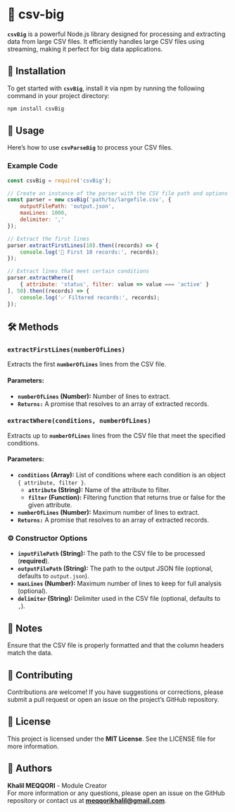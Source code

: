 
# 🎉 csv-big

**`csvBig`** is a powerful Node.js library designed for processing and extracting data from large CSV files. It efficiently handles large CSV files using streaming, making it perfect for big data applications.

## 🚀 Installation

To get started with **`csvBig`**, install it via npm by running the following command in your project directory:

```bash
npm install csvBig
```

## 📖 Usage

Here’s how to use **`csvParseBig`** to process your CSV files.

### Example Code

```javascript
const csvBig = require('csvBig');

// Create an instance of the parser with the CSV file path and options
const parser = new csvBig('path/to/largefile.csv', {
    outputFilePath: 'output.json',
    maxLines: 1000,
    delimiter: ','
});

// Extract the first lines
parser.extractFirstLines(10).then((records) => {
    console.log('📄 First 10 records:', records);
});

// Extract lines that meet certain conditions
parser.extractWhere([
    { attribute: 'status', filter: value => value === 'active' }
], 50).then((records) => {
    console.log('✅ Filtered records:', records);
});
```

## 🛠️ Methods

### `extractFirstLines(numberOfLines)`

Extracts the first **`numberOfLines`** lines from the CSV file.

#### Parameters:

- **`numberOfLines` (Number):** Number of lines to extract.
- **`Returns:`** A promise that resolves to an array of extracted records.

### `extractWhere(conditions, numberOfLines)`

Extracts up to **`numberOfLines`** lines from the CSV file that meet the specified conditions.

#### Parameters:

- **`conditions` (Array):** List of conditions where each condition is an object `{ attribute, filter }`.
  - **`attribute` (String):** Name of the attribute to filter.
  - **`filter` (Function):** Filtering function that returns true or false for the given attribute.
- **`numberOfLines` (Number):** Maximum number of lines to extract.
- **`Returns:`** A promise that resolves to an array of extracted records.

### ⚙️ Constructor Options

- **`inputFilePath` (String):** The path to the CSV file to be processed (**required**).
- **`outputFilePath` (String):** The path to the output JSON file (optional, defaults to `output.json`).
- **`maxLines` (Number):** Maximum number of lines to keep for full analysis (optional).
- **`delimiter` (String):** Delimiter used in the CSV file (optional, defaults to `,`).

## 📌 Notes

Ensure that the CSV file is properly formatted and that the column headers match the data.

## 🤝 Contributing

Contributions are welcome! If you have suggestions or corrections, please submit a pull request or open an issue on the project’s GitHub repository.

## 📄 License

This project is licensed under the **MIT License**. See the LICENSE file for more information.

## 👤 Authors

**Khalil MEQQORI** - Module Creator  
For more information or any questions, please open an issue on the GitHub repository or contact us at **meqqorikhalil@gmail.com**.
